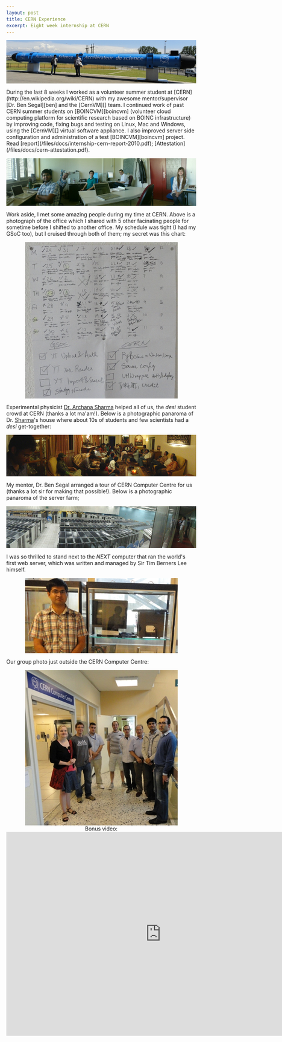 ```yaml
---
layout: post
title: CERN Experience
excerpt: Eight week internship at CERN
---
```


<p align="center"><img align="center" src="/images/cern/science.jpg"></p>
During the last 8 weeks I worked as a volunteer summer student at [CERN](http://en.wikipedia.org/wiki/CERN) with my awesome mentor/supervisor [Dr. Ben Segal][ben] and the [CernVM][] team. I continued work of past CERN summer students on [BOINCVM][boincvm] (volunteer cloud computing platform for scientific research based on BOINC infrastructure) by improving code, fixing bugs and testing on Linux, Mac and Windows, using the [CernVM][] virtual software appliance. I also improved server side configuration and administration of a test [BOINCVM][boincvm] project.
Read [report](/files/docs/internship-cern-report-2010.pdf); [Attestation](/files/docs/cern-attestation.pdf).

<p align="center"><img align="center" src="/images/cern/office.jpg"></p>

Work aside, I met some amazing people during my time at CERN. Above is a photograph of the office which I shared with 5 other facinating people for sometime before I shifted to another office. My schedule was tight (I had my GSoC too), but I cruised through both of them; my secret was this chart:

<p align="center"><img align="center" src="/images/cern/sched.jpg"> </p>

Experimental physicist [Dr. Archana Sharma][archana] helped all of us, the *desi* student crowd at CERN (thanks a lot ma'am!). Below is a photographic panaroma of Dr. [Sharma][archana]'s house where about 10s of students and few scientists had a *desi* get-together:

<p align="center"><img align="middle" src="/images/cern/indian-interns.jpg"></p>

My mentor, Dr. Ben Segal arranged a tour of CERN Computer Centre for us (thanks a lot sir for making that possible!). Below is a photographic panaroma of the server farm;

<p align="center"><img align="center" src="/images/cern/servers.jpg"></p>

I was so thrilled to stand next to the _NEXT_ computer that ran the world's first web server, which was written and managed by Sir Tim Berners Lee himself.

<p align="center"><img align="center" src="/images/cern/www-server.jpg"></p>

Our group photo just outside the CERN Computer Centre:

<p align="center"> <img align="center" src="/images/cern/computing-centre.jpg">
<br/>Bonus video:
<br/><iframe width="820" height="540" src="http://www.youtube.com/embed/LUirGfW__AE" frameborder="0" allowfullscreen></iframe>
</p>

[boincvm]: http://code.google.com/p/boincvm
[CernVM]: http://cernvm.cern.ch/cernvm/
[ben]: http://ben.web.cern.ch/ben/
[archana]: http://archanasharma.org/
